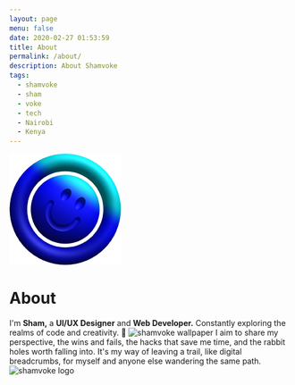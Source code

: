 ```yaml
---
layout: page
menu: false
date: 2020-02-27 01:53:59
title: About
permalink: /about/
description: About Shamvoke
tags:
  - shamvoke
  - sham
  - voke
  - tech
  - Nairobi
  - Kenya
---
```


<img class="img-rounded" src="/assets/img/uploads/profile.webp" alt="Sham Voke" width="200">

# About

I'm **Sham,** a **UI/UX Designer** and **Web Developer.** 
Constantly exploring the realms of code and creativity. 🚀
![shamvoke wallpaper](https://res.cloudinary.com/deudsgjbm/image/upload/v1756614159/shamvoke-bg_dcgdyh.jpg)
I aim to share my perspective, the wins and fails, the hacks that save me time, and the rabbit holes worth falling into. It's my way of leaving a trail, like digital breadcrumbs, for myself and anyone else wandering the same path.
![shamvoke logo](https://res.cloudinary.com/deudsgjbm/image/upload/v1756614081/shamart_poql3q.webp "Shamvoke Logo") 
